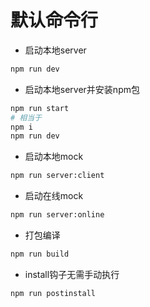 # 默认命令行
- 启动本地server
```sh
npm run dev
```
- 启动本地server并安装npm包
```sh
npm run start
# 相当于
npm i 
npm run dev
```
- 启动本地mock
```sh
npm run server:client
```
- 启动在线mock
```sh
npm run server:online
```
- 打包编译
```sh
npm run build
```
- install钩子无需手动执行
```sh
npm run postinstall
```